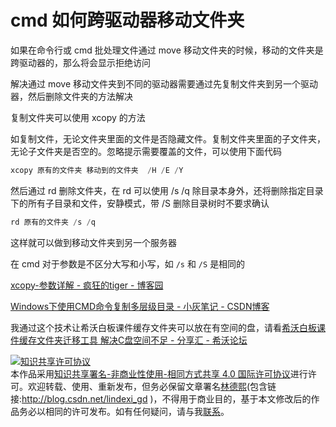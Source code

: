 # cmd 如何跨驱动器移动文件夹

如果在命令行或 cmd 批处理文件通过 move 移动文件夹的时候，移动的文件夹是跨驱动器的，那么将会显示拒绝访问

<!--more-->
<!-- CreateTime:2019/8/31 16:55:58 -->


解决通过 move 移动文件夹到不同的驱动器需要通过先复制文件夹到另一个驱动器，然后删除文件夹的方法解决

复制文件夹可以使用 xcopy 的方法

如复制文件，无论文件夹里面的文件是否隐藏文件。复制文件夹里面的子文件夹，无论子文件夹是否空的。忽略提示需要覆盖的文件，可以使用下面代码

```csharp
xcopy 原有的文件夹 移动到的文件夹  /H /E /Y 
```

然后通过 rd 删除文件夹，在 rd 可以使用 /s /q 除目录本身外，还将删除指定目录下的所有子目录和文件，安静模式，带 /S 删除目录树时不要求确认

```csharp
rd 原有的文件夹 /s /q
```

这样就可以做到移动文件夹到另一个服务器

在 cmd 对于参数是不区分大写和小写，如 `/s` 和 `/S` 是相同的

[xcopy-参数详解 - 疯狂的tiger - 博客园](https://www.cnblogs.com/yang-hao/p/6003308.html )

[Windows下使用CMD命令复制多层级目录 - 小灰笔记 - CSDN博客](https://blog.csdn.net/grey_csdn/article/details/77727591 )

我通过这个技术让希沃白板课件缓存文件夹可以放在有空间的盘，请看[希沃白板课件缓存文件夹迁移工具 解决C盘空间不足 - 分享汇 - 希沃论坛](http://bbs.seewoedu.cn/forum.php?mod=viewthread&tid=17342&extra= )

<a rel="license" href="http://creativecommons.org/licenses/by-nc-sa/4.0/"><img alt="知识共享许可协议" style="border-width:0" src="https://licensebuttons.net/l/by-nc-sa/4.0/88x31.png" /></a><br />本作品采用<a rel="license" href="http://creativecommons.org/licenses/by-nc-sa/4.0/">知识共享署名-非商业性使用-相同方式共享 4.0 国际许可协议</a>进行许可。欢迎转载、使用、重新发布，但务必保留文章署名[林德熙](http://blog.csdn.net/lindexi_gd)(包含链接:http://blog.csdn.net/lindexi_gd )，不得用于商业目的，基于本文修改后的作品务必以相同的许可发布。如有任何疑问，请与我[联系](mailto:lindexi_gd@163.com)。 
